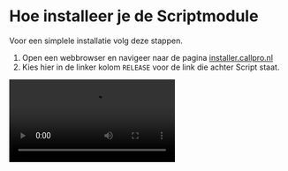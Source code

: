 # Hoe installeer je de Scriptmodule
Voor een simplele installatie volg deze stappen.
1. Open een webbrowser en navigeer naar de pagina [installer.callpro.nl](https://installer.callpro.nl)
2. Kies hier in de linker kolom `RELEASE` voor de link die achter Script staat.

<video controls src="media/install_scriptmodule-2025-09-02.mp4" title="Title"></video>